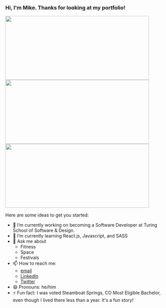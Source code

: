 ### Hi, I'm Mike. Thanks for looking at my portfolio!

<a href="https://github.com/mdflynn/github-readme-stats">
  <img align="center" src="https://github-readme-stats.vercel.app/api?username=mdflynn&show_icons=true&theme=tokyonight" height="200" width="450"/>
</a>
<a href="https://github.com/mdflynn/github-readme-stats">
  <img align="center" src="https://github-readme-stats.vercel.app/api/top-langs/?username=mdflynn&theme=tokyonight" height="200" width="450"/>
</a>
<a href="https://github.com/mdflynn/overlook">
  <img align="center" src="https://github-readme-stats.vercel.app/api/pin/?username=mdflynn&repo=overlook&theme=tokyonight" height="200" width="450"/>
</a>

Here are some ideas to get you started:

- 🔭 I’m currently working on becoming a Software Developer at Turing School of Software & Design.
- 🌱 I’m currently learning React.js, Javascript, and SASS
- 💬 Ask me about 
  - Fitness
  - Space
  - Festivals
- 📫 How to reach me:
  - [email](mailto:mdflynn34@outlook.com)
  - [LinkedIn](https://www.linkedin.com/in/mikeflynnmba/)
  - [Twitter](https://twitter.com/mikeflynncodes)
- 😄 Pronouns: he/him
- ⚡ Fun fact: I was voted Steamboat Springs, CO Most Eligible Bachelor, even though I lived there less than a year. It's a fun story!
